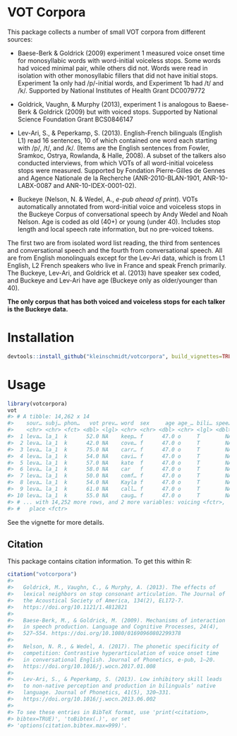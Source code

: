 # VOT Corpora

This package collects a number of small VOT corpora from different sources:

* Baese-Berk & Goldrick (2009) experiment 1 measured voice onset time for
  monosyllabic words with word-initial voiceless stops. Some words had voiced
  minimal pair, while others did not. Words were read in isolation with other
  monosyllabic fillers that did not have initial stops. Experiment 1a only had
  /p/-initial words, and Experiment 1b had /t/ and /k/.  Supported by National
  Institutes of Health Grant DC0079772

* Goldrick, Vaughn, & Murphy (2013), experiment 1 is analogous to Baese-Berk &
  Goldrick (2009) but with voiced stops.  Supported by National Science
  Foundation Grant BCS0846147

* Lev-Ari, S., & Peperkamp, S. (2013). English-French bilinguals (English L1)
  read 16 sentences, 10 of which contained one word each starting with /p/, /t/,
  and /k/. (Items are the English sentences from Fowler, Sramkoc, Ostrya,
  Rowlanda, & Halle, 2008). A subset of the talkers also conducted interviews,
  from which VOTs of all word-initial voiceless stops were measured.  Supported
  by Fondation Pierre-Gilles de Gennes and Agence Nationale de la Recherche
  (ANR-2010-BLAN-1901, ANR-10-LABX-0087 and ANR-10-IDEX-0001-02).

* Buckeye (Nelson, N. & Wedel, A., _e-pub ahead of print_). VOTs
  automatically annotated from word-initial voice and voiceless stops in the
  Buckeye Corpus of conversational speech by Andy Wedel and Noah Nelson.  Age is
  coded as old (40+) or young (under 40).  Includes stop length and local speech
  rate information, but no pre-voiced tokens.

The first two are from isolated word list reading, the third from sentences and
conversational speech and the fourth from conversational speech. All are from
English monolinguals except for the Lev-Ari data, which is from L1 English, L2
French speakers who live in France and speak French primarily. The Buckeye,
Lev-Ari, and Goldrick et al. (2013) have speaker sex coded, and Buckeye and
Lev-Ari have age (Buckeye only as older/younger than 40).

__The only corpus that has both voiced and voiceless stops for each talker is the
Buckeye data.__

# Installation

```r
devtools::install_github("kleinschmidt/votcorpora", build_vignettes=TRUE)
```

# Usage

``` r
library(votcorpora)
vot
#> # A tibble: 14,262 x 14
#>    sour… subj… phon…   vot prev… word  sex     age age_… bili… spee… stop…
#>    <chr> <chr> <fct> <dbl> <lgl> <chr> <chr> <dbl> <chr> <lgl> <dbl> <dbl>
#>  1 leva… la_1  k      52.0 NA    keep… f      47.0 o     T        NA    NA
#>  2 leva… la_1  k      42.0 NA    cove… f      47.0 o     T        NA    NA
#>  3 leva… la_1  k      75.0 NA    carr… f      47.0 o     T        NA    NA
#>  4 leva… la_1  k      54.0 NA    cavi… f      47.0 o     T        NA    NA
#>  5 leva… la_1  k      57.0 NA    kate  f      47.0 o     T        NA    NA
#>  6 leva… la_1  k      58.0 NA    car   f      47.0 o     T        NA    NA
#>  7 leva… la_1  k      50.0 NA    comf… f      47.0 o     T        NA    NA
#>  8 leva… la_1  k      54.0 NA    Kayla f      47.0 o     T        NA    NA
#>  9 leva… la_1  k      61.0 NA    call… f      47.0 o     T        NA    NA
#> 10 leva… la_1  k      55.0 NA    caug… f      47.0 o     T        NA    NA
#> # ... with 14,252 more rows, and 2 more variables: voicing <fctr>,
#> #   place <fctr>
```

See the vignette for more details.

## Citation

This package contains citation information.  To get this within R:

``` r
citation("votcorpora")
#> 
#>   Goldrick, M., Vaughn, C., & Murphy, A. (2013). The effects of
#>   lexical neighbors on stop consonant articulation. The Journal of
#>   the Acoustical Society of America, 134(2), EL172-7.
#>   https://doi.org/10.1121/1.4812821
#> 
#>   Baese-Berk, M., & Goldrick, M. (2009). Mechanisms of interaction
#>   in speech production. Language and Cognitive Processes, 24(4),
#>   527–554. https://doi.org/10.1080/01690960802299378
#> 
#>   Nelson, N. R., & Wedel, A. (2017). The phonetic specificity of
#>   competition: Contrastive hyperarticulation of voice onset time
#>   in conversational English. Journal of Phonetics, e-pub, 1–20.
#>   https://doi.org/10.1016/j.wocn.2017.01.008
#> 
#>   Lev-Ari, S., & Peperkamp, S. (2013). Low inhibitory skill leads
#>   to non-native perception and production in bilinguals’ native
#>   language. Journal of Phonetics, 41(5), 320–331.
#>   https://doi.org/10.1016/j.wocn.2013.06.002
#> 
#> To see these entries in BibTeX format, use 'print(<citation>,
#> bibtex=TRUE)', 'toBibtex(.)', or set
#> 'options(citation.bibtex.max=999)'.
```

